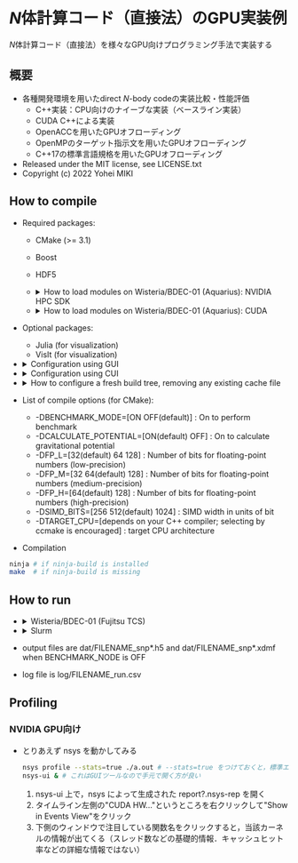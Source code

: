 # $N$体計算コード（直接法）のGPU実装例

$N$体計算コード（直接法）を様々なGPU向けプログラミング手法で実装する

## 概要

* 各種開発環境を用いたdirect $N$-body codeの実装比較・性能評価
  * C++実装：CPU向けのナイーブな実装（ベースライン実装）
  * CUDA C++による実装
  * OpenACCを用いたGPUオフローディング
  * OpenMPのターゲット指示文を用いたGPUオフローディング
  * C++17の標準言語規格を用いたGPUオフローディング
* Released under the MIT license, see LICENSE.txt
* Copyright (c) 2022 Yohei MIKI

## How to compile

* Required packages:
  * CMake (>= 3.1)
  * Boost
  * HDF5
  * <details><summary>How to load modules on Wisteria/BDEC-01 (Aquarius): NVIDIA HPC SDK</summary>

    ```sh
    module purge       # for safety
    module load cmake  # CMake: just for compilation
    module load nvidia # NVIDIA HPC SDK
    module load hdf5   # HDF5
    ```

  </details>

  * <details><summary>How to load modules on Wisteria/BDEC-01 (Aquarius): CUDA</summary>

    ```sh
    module purge      # for safety
    module load cmake # CMake: just for compilation
    module load cuda  # CUDA
    module load gcc   # GCC: required to load hdf5
    module load hdf5  # HDF5
    ```

  </details>

* Optional packages:
  * Julia (for visualization)
  * VisIt (for visualization)
* <details><summary>Configuration using GUI</summary>

  ```sh
  cmake -S. -Bbuild # source directory is the current directory, target directory is build/
  cd build
  ccmake ../        # set options using the GUI interface (CXX cannot be changed in this step)
  ```

  </details>

* <details><summary>Configuration using CUI</summary>

  ```sh
  cmake -S. -Bbuild [option] # source directory is the current directory, target directory is build/
  cd build
  ```

  </details>

* <details><summary>How to configure a fresh build tree, removing any existing cache file</summary>

  ```sh
  cmake --fresh -S. -Bbuild [option] # introduced in CMake 3.24
  ```

  </details>

* List of compile options (for CMake):
  * -DBENCHMARK_MODE=[ON OFF(default)] : On to perform benchmark
  * -DCALCULATE_POTENTIAL=[ON(default) OFF] : On to calculate gravitational potential
  * -DFP_L=[32(default) 64 128] : Number of bits for floating-point numbers (low-precision)
  * -DFP_M=[32 64(default) 128] : Number of bits for floating-point numbers (medium-precision)
  * -DFP_H=[64(default) 128] : Number of bits for floating-point numbers (high-precision)
  <!-- 実装中* -DHERMITE_SCHEME=[ON OFF(default)] : On to adopt 4th-order Hermite scheme instead of 2nd-order leapfrog scheme -->
  * -DSIMD_BITS=[256 512(default) 1024] : SIMD width in units of bit
  * -DTARGET_CPU=[depends on your C++ compiler; selecting by ccmake is encouraged] : target CPU architecture

* Compilation
```sh
ninja # if ninja-build is installed
make  # if ninja-build is missing
```

## How to run

* <details><summary>Wisteria/BDEC-01 (Fujitsu TCS)</summary>

  ```sh
  pjsub sh/wisteria/run_nvidia.sh # run an $N$-body simulation in default configuration, base compiler is nvhpc
  pjsub sh/wisteria/run_cuda.sh # run an $N$-body simulation in default configuration, base compiler is cuda
  pjsub -x EXEC=bin/acc_managed,OPTION="--num=16384 --file=acc" sh/wisteria/run_nvidia.sh # run an $N$-body simulation with option (binary is bin/acc_managed, $N = 16384$, FILENAME is acc), base compiler is nvidia
  pjsub -x EXEC=bin/cuda_memcpy_base,OPTION="--num=16384 --file=cuda_memcpy" sh/wisteria/run_cuda.sh # run an $N$-body simulation with option (binary is bin/cuda_memcpy_base, $N = 16384$, FILENAME is cuda_memcpy), base compiler is cuda
  ```

  </details>

* <details><summary>Slurm</summary>

  ```sh
  sbatch sh/slurm/run_cpu.sh [option] # run an $N$-body simulation
  sh/slurm/check_conservation_leapfrog2.sh [option] # run a series of $N$-body simulations (check energy conservation of 2nd-order leapfrog scheme)
  sh/slurm/check_conservation_hermite4.sh [option] # run a series of $N$-body simulations (check energy conservation of 4th-order Hermite scheme)
  sh/slurm/check_performance_scaling.sh [option] # run a series of $N$-body simulations (evaluate time-to-solution as a function of the number of $N$-body particles)
  sh/slurm/perform_benchmark.sh [option] # perform benchmark of direct $N$-body simulation (force calculation only)
  ```

  </details>

* output files are dat/FILENAME_snp*.h5 and dat/FILENAME_snp*.xdmf when BENCHMARK_NODE is OFF
* log file is log/FILENAME_run.csv

<!-- MEMO: Julia script does not work on Wisteria/BDEC-01 (perhaps, the reason is version of installed TexLive) -->
<!-- ## 可視化のための事前準備（Python および Julia を使用する場合）

1. Matplotlib環境の構築
   * <details><summary>Wisteria/BDEC-01 (Aquarius) 向けの環境構築</summary>

     ```sh
     mkdir -p /work/{YOUR_GROUP}/$USER/opt/$(uname -m) # 以下，{YOUR_GROUP} は全てご自分の所属グループに置き換えてください
     cp -r modules /work/{YOUR_GROUP}/$USER/opt/
     # /work/{YOUR_GROUP}/$USER/opt/anyenv 14行目の gz00 をご自分の所属グループに編集してください（必須）
     cd /work/{YOUR_GROUP}/$USER/opt/$(uname -m) # Aquarius（x86_64環境）用の環境と，Odyssey（aarch64環境）用の環境を分離して構築できるようにするための工夫
     git clone https://github.com/anyenv/anyenv
     module use /work/{YOUR_GROUP}/$USER/opt/modules
     module load anyenv
     anyenv install --init # y/N を聞かれるので，y とする
     git clone https://github.com/znz/anyenv-update.git $(anyenv root)/plugins/anyenv-update
     anyenv update # このコマンドによって，後で導入する pyenv なども update されるようになる
     anyenv install pyenv
     pyenv install -l | grep miniconda3 # インストールできるバージョンを確認（miniforge3でも良い）
     pyenv install miniconda3-4.7.12
     pyenv rehash
     pyenv global miniconda3-4.7.12
     pyenv versions
     cd /work/{YOUR_GROUP}/$USER/opt/modules
     cd miniconda3 # miniforge3 をインストールした場合にはフォルダ名を miniforge3 に mv した上で cd してください
     ln -s .generic 4.7.12 # これは v4.7.12 をインストールした場合です
     touch /work/{YOUR_GROUP}/$USER/.condarc
     mkdir /work/{YOUR_GROUP}/$USER/.conda
     mv ~/.condarc ~/.condarc.bak # もしあれば
     mv ~/.conda ~/.conda.bak # もしあれば
     ln -s /{YOUR_GROUP}/$USER/.conda* ~/
     conda config --env --remove channels defaults
     conda config --env --add channels conda-forge
     # お好みのエディタで /work/{YOUR_GROUP}/$USER/.config/$(uname -m)/.condarc を開き，下記2行を追記（オプション，容量を節約したい場合）
     # allow_softlinks: true
     # always_softlink: true
     conda update --all
     conda install matplotlib
     ```

     </details>

1. Julia環境の構築
   * <details><summary>Wisteria/BDEC-01上での環境構築</summary>

     ```sh
     # 1. sh/wisteria/setup_julia.sh 15-18行目の Python 環境の設定をご自分の環境に合わせて編集してください（上記設定の通りにPython環境を構築した場合にはこの手順は不要）
     pjsub --vset PROJ=gz00 -x PROJ=gz00 sh/wisteria/setup_julia.sh # gz00 をご自分の所属グループに編集してください（必須，2ヶ所あります）
     ```

     </details>
   * <details><summary>お手元の環境などでの構築方法</summary>

     ```sh
     module load miniconda
     module load anyenv miniconda3 # prepare Python environments
     module load openmpi           # prepare MPI to be used
     module load texlive           # prepare LaTeX environments
     module load julia             # prepare Julia environments
     julia jl/package.jl
     julia --project -e 'using MPIPreferences; MPIPreferences.use_system_binary()' # configure to use system-provided MPI
     ```

     </details>

## How to check results

 * <details><summary>Wisteria/BDEC-01上での実行方法</summary>

   ```sh
   pjsub --vset PROJ=gz00 -x PROJ=gz00,OPTION="--target=FILENAME" sh/wisteria/plot_error.sh # エネルギー保存などの時間進化を描画，gz00 をご自分の所属グループに編集してください（必須，2ヶ所あります）．FILENAMEは$N$体計算実行時に--file=として指定したものです
   pjsub --vset PROJ=gz00 -x PROJ=gz00,OPTION="--target=FILENAME" sh/wisteria/plot_dot.sh   # 粒子分布の時間進化を描画，gz00 をご自分の所属グループに編集してください（必須，2ヶ所あります）．FILENAMEは$N$体計算実行時に--file=として指定したものです
   ```

   </details>

 * <details><summary>Slurm環境などでの実行方法</summary>

   ```sh
   julia jl/plot/error.jl                                                # show time evolution of conservatives and the virial ratio
   sbatch --export=EXEC="julia jl/plot/dot.jl" sh/slurm/plot_parallel.sh # show particles distribution by using dots
   visit &                                                               # open dat/FILENAME_snp*.xdmf files and visualize them
   ```

   </details>

* check the output figures in fig/ -->

## Profiling

### NVIDIA GPU向け

* とりあえず nsys を動かしてみる

  ```sh
  nsys profile --stats=true ./a.out # --stats=true をつけておくと，標準エラー出力にも結果（の概要）が出てくる
  nsys-ui & # これはGUIツールなので手元で開く方が良い
  ```

  1. nsys-ui 上で，nsys によって生成された report?.nsys-rep を開く
  2. タイムライン左側の"CUDA HW..."というところを右クリックして"Show in Events View"をクリック
  3. 下側のウィンドウで注目している関数名をクリックすると，当該カーネルの情報が出てくる（スレッド数などの基礎的情報．キャッシュヒット率などの詳細な情報ではない）
